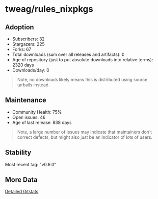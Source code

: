 # tweag/rules_nixpkgs

## Adoption

- Subscribers: 32
- Stargazers: 225
- Forks: 67
- Total downloads (sum over all releases and artifacts): 0
- Age of repository (just to put absolute downloads into relative terms): 2320 days
- Downloads/day: 0

> Note, no downloads likely means this is distributed using source tarballs instead.

## Maintenance

- Community Health: 75%
- Open issues: 46
- Age of last release: 638 days

> Note, a large number of issues may indicate that maintainers don't correct defects, but might also
> just be an indicator of lots of users.

## Stability

Most recent tag: "v0.9.0"

## More Data

[Detailed Gitstats](/bazel-catalog/gitstats/tweag/rules_nixpkgs)

